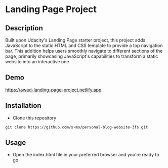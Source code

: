 # Landing Page Project

## Description

Built upon Udacity's Landing Page starter project, this project adds JavaScript to the static HTML and CSS template to provide a top navigation bar. This addition helps users smoothly navigate to different sections of the page, primarily showcasing JavaScript's capabilities to transform a static website into an interactive one.

## Demo
https://awad-landing-page-project.netlify.app

## Installation
- Clone this repository
```
git clone https://github.com/x-mo/personal-blog-website-3fs.git
```

## Usage
- Open the index.html file in your preferred browser and you're ready to go